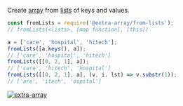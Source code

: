 Create [array] from [lists] of keys and values.

```javascript
const fromLists = require('@extra-array/from-lists');
// fromLists(<lists>, [map function], [this])

a = ['care', 'hospital', 'hitech'];
fromLists([a.keys(), a]);
// ['care', 'hospital', 'hitech']
fromLists([[0, 2, 1], a]);
// ['care', 'hitech', 'hospital']
fromLists([[0, 2, 1], a], (v, i, lst) => v.substr(1));
// ['are', 'itech', 'ospital']
```


[![extra-array](https://i.imgur.com/nwyrmkW.jpg)](https://www.npmjs.com/package/extra-array)

[array]: https://developer.mozilla.org/en-US/docs/Web/JavaScript/Guide/Indexed_collections
[lists]: https://www.npmjs.com/package/lists-is
